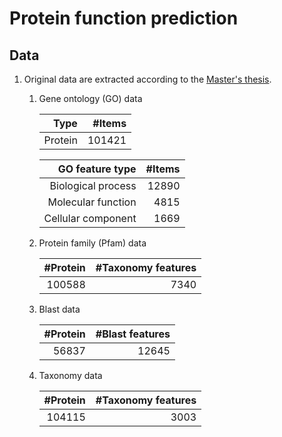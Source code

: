 

# Protein function prediction

## Data

1. Original data are extracted according to the [Master's thesis]().
   1. Gene ontology (GO) data

      |Type|#Items|
      |---:|---:|
      |Protein|101421|

      |GO feature type|#Items|
      |---:|---:|
      |Biological process|12890|
      |Molecular function|4815|
      |Cellular component|1669|

   2. Protein family (Pfam) data

      |#Protein|#Taxonomy features|
      |---:|---:|
      |100588|7340|

   3. Blast data

      |#Protein|#Blast features|
      |---:|---:|
      |56837|12645|

   4. Taxonomy data

      |#Protein|#Taxonomy features|
      |---:|---:|
      |104115|3003|

##